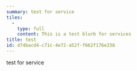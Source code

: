 ```yaml
---
summary: test for service
tiles:
  - 
    type: full
    content: This is a test blurb for services
title: test
id: d74bacd4-c71c-4e72-a52f-f662f176e338
---
```

test for service